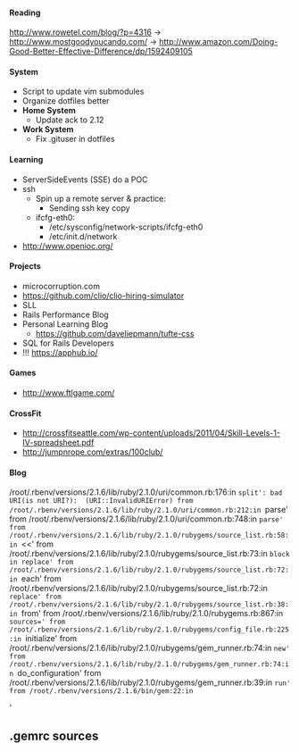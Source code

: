 
#### Reading
http://www.rowetel.com/blog/?p=4316
-> http://www.mostgoodyoucando.com/
-> http://www.amazon.com/Doing-Good-Better-Effective-Difference/dp/1592409105

#### System

- Script to update vim submodules
- Organize dotfiles better
- **Home System**
  - Update ack to 2.12
- **Work System**
  - Fix .gituser in dotfiles

#### Learning

- ServerSideEvents (SSE) do a POC
- ssh
  - Spin up a remote server & practice:
    - Sending ssh key copy
  - ifcfg-eth0:
    - /etc/sysconfig/network-scripts/ifcfg-eth0
    - /etc/init.d/network
- http://www.openioc.org/

#### Projects

- microcorruption.com
- https://github.com/clio/clio-hiring-simulator
- SLL
- Rails Performance Blog
- Personal Learning Blog
  - https://github.com/daveliepmann/tufte-css
- SQL for Rails Developers
- !!! https://apphub.io/

#### Games

- http://www.ftlgame.com/

#### CrossFit

- http://crossfitseattle.com/wp-content/uploads/2011/04/Skill-Levels-1-IV-spreadsheet.pdf
- http://jumpnrope.com/extras/100club/

#### Blog
/root/.rbenv/versions/2.1.6/lib/ruby/2.1.0/uri/common.rb:176:in `split': bad URI(is not URI?):  (URI::InvalidURIError)
  from /root/.rbenv/versions/2.1.6/lib/ruby/2.1.0/uri/common.rb:212:in `parse'
  from /root/.rbenv/versions/2.1.6/lib/ruby/2.1.0/uri/common.rb:748:in `parse'
  from /root/.rbenv/versions/2.1.6/lib/ruby/2.1.0/rubygems/source_list.rb:58:in `<<'
  from /root/.rbenv/versions/2.1.6/lib/ruby/2.1.0/rubygems/source_list.rb:73:in `block in replace'
  from /root/.rbenv/versions/2.1.6/lib/ruby/2.1.0/rubygems/source_list.rb:72:in `each'
  from /root/.rbenv/versions/2.1.6/lib/ruby/2.1.0/rubygems/source_list.rb:72:in `replace'
  from /root/.rbenv/versions/2.1.6/lib/ruby/2.1.0/rubygems/source_list.rb:38:in `from'
  from /root/.rbenv/versions/2.1.6/lib/ruby/2.1.0/rubygems.rb:867:in `sources='
  from /root/.rbenv/versions/2.1.6/lib/ruby/2.1.0/rubygems/config_file.rb:225:in `initialize'
  from /root/.rbenv/versions/2.1.6/lib/ruby/2.1.0/rubygems/gem_runner.rb:74:in `new'
  from /root/.rbenv/versions/2.1.6/lib/ruby/2.1.0/rubygems/gem_runner.rb:74:in `do_configuration'
  from /root/.rbenv/versions/2.1.6/lib/ruby/2.1.0/rubygems/gem_runner.rb:39:in `run'
  from /root/.rbenv/versions/2.1.6/bin/gem:22:in `<main>'

.gemrc
sources
-
